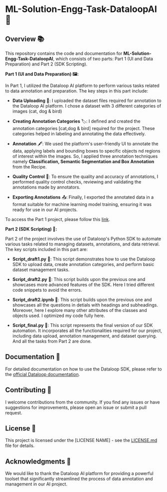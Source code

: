 # ML-Solution-Engg-Task-DataloopAI 🚀

## Overview 📚

This repository contains the code and documentation for **ML-Solution-Engg-Task-DataloopAI**, which consists of two parts: 
Part 1 (UI and Data Preparation) and Part 2 (SDK Scripting).

**Part 1 (UI and Data Preparation) 🖼️:**

In Part 1, I utilized the Dataloop AI platform to perform various tasks related to data annotation and preparation. The key steps in this part include:

- **Data Uploading** 📂: I uploaded the dataset files required for annotation to the Dataloop AI platform. I chose a dataset with 3 different categories of images (cat, dog & bird)

- **Creating Annotation Categories** 🏷️: I defined and created the annotation categories [cat,dog & bird] required for the project. These categories helped in labeling and annotating the data effectively.

- **Annotation** 🖋️: We used the platform's user-friendly UI to annotate the data, applying labels and bounding boxes to specific objects nd regions of interest within the images. So, I applied three annotation techniques namely **Classification, Semantic Segmentation and Box Annotation** from the Recipe.

- **Quality Control** 🧐: To ensure the quality and accuracy of annotations, I performed quality control checks, reviewing and validating the annotations made by annotators.

- **Exporting Annotations** 📤: Finally, I exported the annotated data in a format suitable for machine learning model training, ensuring it was ready for use in our AI projects. 

To access the Part 1 project, please follow this [link](https://console.dataloop.ai/projects/ff93c4d6-7449-4628-a237-60568cf8676d).

**Part 2 (SDK Scripting) 🐍:**

Part 2 of the project involves the use of Dataloop's Python SDK to automate various tasks related to managing datasets, annotations, and data retrieval. The key scripts included in this part are:

- **Script_draft1.py** 📜: This script demonstrates how to use the Dataloop SDK to upload data, create annotation categories, and perform basic dataset management tasks.

- **Script_draft2.py** 📜: This script builds upon the previous one and showcases more advanced features of the SDK. Here I tried different code snippets to avoid the errors.
  
- **Script_draft2.ipynb** 📜: This script builds upon the previous one and showcases all the questions in detials with headings and subheadings. Moreover, here I explore many other attributes of the classes and objects used. I optimized my code fully here.

- **Script_final.py** 📜: This script represents the final version of our SDK automation. It incorporates all the functionalities required for our project, including data upload, annotation management, and dataset querying. And all the tasks from Part 2 are done.


## Documentation 📖

For detailed documentation on how to use the Dataloop SDK, please refer to the [official Dataloop documentation](https://sdk-docs.dataloop.ai/en/latest/index.html).

## Contributing 🤝

I welcome contributions from the community. If you find any issues or have suggestions for improvements, please open an issue or submit a pull request.

## License 📜

This project is licensed under the [LICENSE NAME] - see the [LICENSE.md](LICENSE.md) file for details.

## Acknowledgments 👏

We would like to thank the Dataloop AI platform for providing a powerful toolset that significantly streamlined the process of data annotation and management in our AI project.
